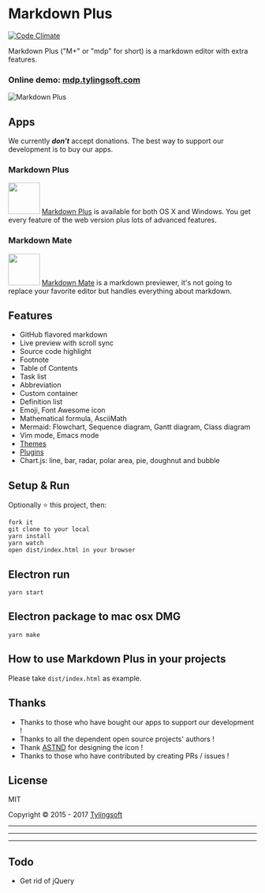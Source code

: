# Markdown Plus

[![Code Climate](https://codeclimate.com/github/tylingsoft/markdown-plus.png)](https://codeclimate.com/github/tylingsoft/markdown-plus)

Markdown Plus ("M+" or "mdp" for short) is a markdown editor with extra features.


### Online demo: [mdp.tylingsoft.com](http://mdp.tylingsoft.com)


![Markdown Plus](screenshot.png)


## Apps

We currently ***don't*** accept donations.
The best way to support our development is to buy our apps.

### Markdown Plus

<a href="http://tylingsoft.com/markdown-plus/"><img src="http://tylingsoft.com/img/mdp/icon.png" height="64px"/></a>
[Markdown Plus](http://tylingsoft.com/markdown-plus/) is available for both OS X and Windows. You get every feature of the web version plus lots of advanced features.

### Markdown Mate

<a href="http://tylingsoft.com/markdown-mate/"><img src="http://tylingsoft.com/img/mdm/icon.png" height="64px"/></a>
[Markdown Mate](http://tylingsoft.com/markdown-mate/) is a markdown previewer, it's not going to replace your favorite editor but handles everything about markdown.


## Features

- GitHub flavored markdown
- Live preview with scroll sync
- Source code highlight
- Footnote
- Table of Contents
- Task list
- Abbreviation
- Custom container
- Definition list
- Emoji, Font Awesome icon
- Mathematical formula, AsciiMath
- Mermaid: Flowchart, Sequence diagram, Gantt diagram, Class diagram
- Vim mode, Emacs mode
- [Themes](https://github.com/tylingsoft/markdown-plus-themes)
- [Plugins](https://github.com/tylingsoft/markdown-plus-plugins)
- Chart.js: line, bar, radar, polar area, pie, doughnut and bubble


## Setup & Run

Optionally :star: this project, then:

```
fork it
git clone to your local
yarn install
yarn watch
open dist/index.html in your browser
```

## Electron run

```
yarn start
```

## Electron package to mac osx DMG

```
yarn make
```

## How to use Markdown Plus in your projects

Please take `dist/index.html` as example.


## Thanks

- Thanks to those who have bought our apps to support our development !
- Thanks to all the dependent open source projects' authors !
- Thank [ASTND](http://www.weibo.com/236986311) for designing the icon !
- Thanks to those who have contributed by creating PRs / issues !


## License

MIT

Copyright © 2015 - 2017 [Tylingsoft](http://tylingsoft.com/)


---

---

---


## Todo

- Get rid of jQuery
